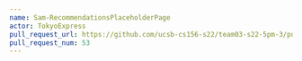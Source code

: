 ```yaml
---
name: Sam-RecommendationsPlaceholderPage
actor: TokyoExpress
pull_request_url: https://github.com/ucsb-cs156-s22/team03-s22-5pm-3/pull/53
pull_request_num: 53
---
```

